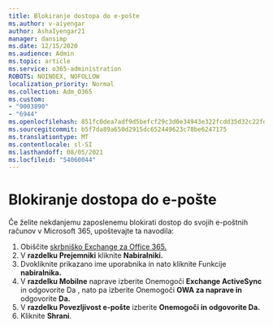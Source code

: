 ```yaml
---
title: Blokiranje dostopa do e-pošte
ms.author: v-aiyengar
author: AshaIyengar21
manager: dansimp
ms.date: 12/15/2020
ms.audience: Admin
ms.topic: article
ms.service: o365-administration
ROBOTS: NOINDEX, NOFOLLOW
localization_priority: Normal
ms.collection: Adm_O365
ms.custom:
- "9003890"
- "6944"
ms.openlocfilehash: 851fc0dea7adf9d5befcf29c3d0e34943e322fcdd35d32c22fd7d2c49a7eed0e
ms.sourcegitcommit: b5f7da89a650d2915dc652449623c78be6247175
ms.translationtype: MT
ms.contentlocale: sl-SI
ms.lasthandoff: 08/05/2021
ms.locfileid: "54060044"
---
```

# <a name="block-access-to-email"></a>Blokiranje dostopa do e-pošte

Če želite nekdanjemu zaposlenemu blokirati dostop do svojih e-poštnih računov v Microsoft 365, upoštevajte ta navodila:

1. Obiščite [skrbniško Exchange za Office 365.](https://go.microsoft.com/fwlink/?linkid=2138629)
1. V **razdelku Prejemniki** kliknite **Nabiralniki.**
1. Dvokliknite prikazano ime uporabnika in nato kliknite Funkcije **nabiralnika.**
1. V **razdelku Mobilne** naprave izberite Onemogoči **Exchange ActiveSync** in odgovorite Da , nato pa izberite Onemogoči **OWA za naprave in** odgovorite **Da.** 
1. V **razdelku Povezljivost e-pošte** izberite **Onemogoči in** **odgovorite Da.**
1. Kliknite **Shrani**.
